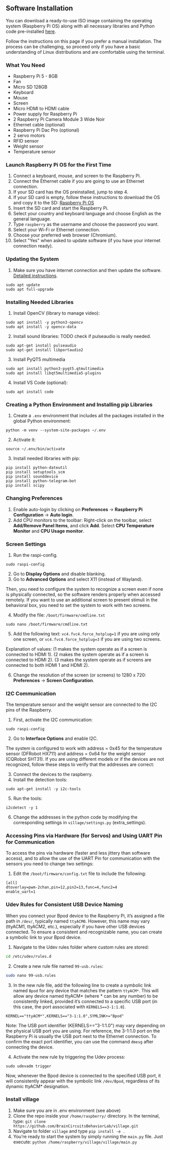 ## Software Installation

You can download a ready-to-use ISO image containing the operating system (Raspberry Pi OS) along with all necessary libraries and Python code pre-installed [here][ISO].

Follow the instructions on this page if you prefer a manual installation. The process can be challenging, so proceed only if you have a basic understanding of Linux distributions and are comfortable using the terminal.


### What You Need

- Raspberry Pi 5 - 8GB
- Fan
- Micro SD 128GB
- Keyboard
- Mouse
- Screen
- Micro HDMI to HDMI cable
- Power supply for Raspberry Pi
- 2 Raspberry Pi Camera Module 3 Wide Noir
- Ethernet cable (optional)
- Raspberry Pi Dac Pro (optional)
- 2 servo motors
- RFID sensor
- Weight sensor
- Temperature sensor

### Launch Raspberry Pi OS for the First Time

1. Connect a keyboard, mouse, and screen to the Raspberry Pi.
2. Connect the Ethernet cable if you are going to use an Ethernet connection.
3. If your SD card has the OS preinstalled, jump to step 4.
4. If your SD card is empty, follow these instructions to download the OS and copy it to the SD: [Raspberry Pi OS][Pi OS]
5. Insert the SD card and start the Raspberry Pi.
6. Select your country and keyboard language and choose English as the general language.
7. Type `raspberry` as the username and choose the password you want.
8. Select your Wi-Fi or Ethernet connection.
9. Choose your preferred web browser (Chromium).
10. Select "Yes" when asked to update software (if you have your internet connection ready).


### Updating the System

1. Make sure you have internet connection and then update the software. [Detailed instructions][UPDATE].

```
sudo apt update
sudo apt full-upgrade
```


### Installing Needed Libraries
1. Install OpenCV (library to manage video):

```
sudo apt install -y python3-opencv
sudo apt install -y opencv-data
```

2. Install sound libraries: TODO check if pulseaudio is really needed.

```
sudo apt-get install pulseaudio
sudo apt-get install libportaudio2
```

3. Install PyQT5 multimedia

```
sudo apt install python3-pyqt5.qtmultimedia
sudo apt install libqt5multimedia5-plugins
```

4. Install VS Code (optional):

```
sudo apt install code
```

### Creating a Python Environment and Installing pip Libraries
1. Create a `.env` environment that includes all the packages installed in the global
Python environment:

```
python -m venv --system-site-packages ~/.env
```

2. Activate it:

```
source ~/.env/bin/activate
```

3. Install needed libraries with pip:

```
pip install python-dateutil
pip install setuptools_scm
pip install sounddevice
pip install python-telegram-bot
pip install scipy
```

### Changing Preferences
1. Enable auto-login by clicking on **Preferences** -> **Raspberry Pi Configuration** -> **Auto login**.
2. Add CPU monitors to the toolbar: Right-click on the toolbar, select **Add/Remove Panel Items**, and click **Add**. Select **CPU Temperature Monitor** and **CPU Usage monitor**.

### Screen Settings
1. Run the raspi-config.

```
sudo raspi-config
```
2. Go to **Display Options** and disable blanking.
3. Go to **Advanced Options** and select X11 (instead of Wayland).

Then, you need to configure the system to recognize a screen even if none is physically connected, so the software renders properly when accessed remotely. If you want to use an additional screen to present stimuli in the behavioral box, you need to set the system to work with two screens.

4. Modify the file: `/boot/firmware/cmdline.txt`

```
sudo nano /boot/firmware/cmdline.txt
```
5. Add the following text: `vc4.fvc4.force_hotplug=1` if you are using only one screen,
 or `vc4.fvc4.force_hotplug=3` if you are using two screens.

Explanation of values: (1 makes the system operate as if a screen is connected to HDMI 1). (2 makes the system operate as if a screen is connected to HDMI 2). (3 makes the system operate as if screens are connected to both HDMI 1 and HDMI 2).

6. Change the resolution of the screen (or screens) to 1280 x 720: **Preferences** ->
 **Screen Configuration**.


### I2C Communication

The temperature sensor and the weight sensor are connected to the I2C pins of the Raspberry.
1. First, activate the I2C communication:

```
sudo raspi-config
```
2. Go to **Interface Options** and enable I2C.

The system is configured to work with address = 0x45 for the temperature sensor (DFRobot HX711) and address = 0x64 for the weight sensor (CQRobot SHT31). If you are using different models or if the devices are not recognized, follow these steps to verify that the addresses are correct:

3. Connect the devices to the raspberry.
4. Install the detection tools:
```
sudo apt-get install -y i2c-tools
```
5. Run the tools:
```
i2cdetect -y 1
```
6. Change the addresses in the python code by modifying the corresponding settings in
`village/settings.py` (extra_settings).


### Accessing Pins via Hardware (for Servos) and Using UART Pin for Communication

To access the pins via hardware (faster and less jittery than software access), and to allow the use of the UART Pin for communication with the sensors you need to change two settings:

1. Edit the `/boot/firmware/config.txt` file to include the following:


```
[all]
dtoverlay=pwm-2chan,pin=12,pin2=13,func=4,func2=4
enable_uart=1
```



### Udev Rules for Consistent USB Device Naming

When you connect your Bpod device to the Raspberry Pi, it’s assigned a file path in `/dev/`, typically named `ttyACM0`. However, this name may vary (ttyACM1, ttyACM2, etc.), especially if you have other USB devices connected. To ensure a consistent and recognizable name, you can create a symbolic link to your Bpod device.

1. Navigate to the Udev rules folder where custom rules are stored:
```bash
cd /etc/udev/rules.d
```
2. Create a new rule file named `99-usb.rules`:
```bash
sudo nano 99-usb.rules
```
3. In the new rule file, add the following line to create a symbolic link named `Bpod` for any device that matches the pattern `ttyACM*`. This will allow any device named ttyACM* (where * can be any number) to be consistently linked, provided it’s connected
to a specific USB port (in this case, the port associated with `KERNELS==3-1:1.0`).

```
KERNEL=="ttyACM*",KERNELS=="3-1:1.0",SYMLINK+="Bpod"
```

Note: The USB port identifier (KERNELS=="3-1:1.0") may vary depending on the physical USB port you are using. For reference, the 3-1:1.0 port on the Raspberry Pi is usually the USB port next to the Ethernet connection. To confirm the exact port identifier, you can use the command `dmesg` after connecting the device.

4. Activate the new rule by triggering the Udev process:

```
sudo udevadm trigger
```
Now, whenever the Bpod device is connected to the specified USB port, it will consistently appear with the symbolic link `/dev/Bpod`, regardless of its dynamic ttyACM* designation.


### Install village

1. Make sure you are in .env environment (see above)
2. Clone the repo inside your `/home/raspberry/` directory. In the terminal, type: `git clone https://github.com/BrainCircuitsBehaviorLab/village.git`
3. Navigate to folder `village` and type `pip install -e .`
4. You’re ready to start the system by simply running the `main.py` file. Just execute: `python /home/raspberry/village/village/main.py`

[Pi OS]: https://www.raspberrypi.com/software/
[ISO]: /TODO-LINK.md
[UPDATE]: https://www.raspberrypi.com/documentation/computers/os.html

<br>
